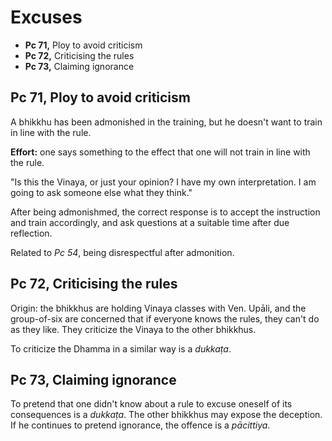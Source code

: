 # Excuses

-   **Pc 71,** Ploy to avoid criticism
-   **Pc 72,** Criticising the rules
-   **Pc 73,** Claiming ignorance

## Pc 71, Ploy to avoid criticism

A bhikkhu has been admonished in the training, but he doesn't want to train in line with the rule.

**Effort:** one says something to the effect that one will not train in line with the rule.

"Is this the Vinaya, or just your opinion? I have my own interpretation. I am going to ask someone else what they think."

After being admonishmed, the correct response is to accept the instruction and train accordingly, and ask questions at a suitable time after due reflection.

Related to *Pc 54*, being disrespectful after admonition.

## Pc 72, Criticising the rules

Origin: the bhikkhus are holding Vinaya classes with Ven. Upāli, and the
group-of-six are concerned that if everyone knows the rules, they can't do as
they like. They criticize the Vinaya to the other bhikkhus.

To criticize the Dhamma in a similar way is a *dukkaṭa*.

## Pc 73, Claiming ignorance

To pretend that one didn't know about a rule to excuse oneself of its consequences is a *dukkaṭa*.
The other bhikkhus may expose the deception. If he continues to pretend ignorance, the offence is a *pācittiya*.

